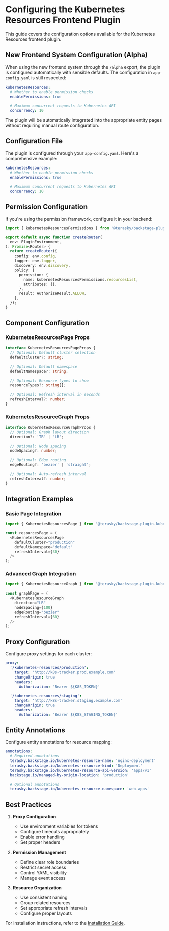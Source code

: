# Configuring the Kubernetes Resources Frontend Plugin

This guide covers the configuration options available for the Kubernetes Resources frontend plugin.

## New Frontend System Configuration (Alpha)

When using the new frontend system through the `/alpha` export, the plugin is configured automatically with sensible defaults. The configuration in `app-config.yaml` is still respected:

```yaml
kubernetesResources:
  # Whether to enable permission checks
  enablePermissions: true
  
  # Maximum concurrent requests to Kubernetes API
  concurrency: 10
```

The plugin will be automatically integrated into the appropriate entity pages without requiring manual route configuration.

## Configuration File

The plugin is configured through your `app-config.yaml`. Here's a comprehensive example:

```yaml
kubernetesResources:
  # Whether to enable permission checks
  enablePermissions: true
  
  # Maximum concurrent requests to Kubernetes API
  concurrency: 10
```

## Permission Configuration

If you're using the permission framework, configure it in your backend:

```typescript
import { kubernetesResourcesPermissions } from '@terasky/backstage-plugin-kubernetes-resources-common';

export default async function createRouter(
  env: PluginEnvironment,
): Promise<Router> {
  return createRouter({
    config: env.config,
    logger: env.logger,
    discovery: env.discovery,
    policy: {
      permission: {
        name: kubernetesResourcesPermissions.resourcesList,
        attributes: {},
      },
      result: AuthorizeResult.ALLOW,
    },
  });
}
```

## Component Configuration

### KubernetesResourcesPage Props

```typescript
interface KubernetesResourcesPageProps {
  // Optional: Default cluster selection
  defaultCluster?: string;
  
  // Optional: Default namespace
  defaultNamespace?: string;
  
  // Optional: Resource types to show
  resourceTypes?: string[];
  
  // Optional: Refresh interval in seconds
  refreshInterval?: number;
}
```

### KubernetesResourceGraph Props

```typescript
interface KubernetesResourceGraphProps {
  // Optional: Graph layout direction
  direction?: 'TB' | 'LR';
  
  // Optional: Node spacing
  nodeSpacing?: number;
  
  // Optional: Edge routing
  edgeRouting?: 'bezier' | 'straight';
  
  // Optional: Auto-refresh interval
  refreshInterval?: number;
}
```

## Integration Examples

### Basic Page Integration

```typescript
import { KubernetesResourcesPage } from '@terasky/backstage-plugin-kubernetes-resources-frontend';

const resourcesPage = (
  <KubernetesResourcesPage
    defaultCluster="production"
    defaultNamespace="default"
    refreshInterval={30}
  />
);
```

### Advanced Graph Integration

```typescript
import { KubernetesResourceGraph } from '@terasky/backstage-plugin-kubernetes-resources-frontend';

const graphPage = (
  <KubernetesResourceGraph
    direction="LR"
    nodeSpacing={100}
    edgeRouting="bezier"
    refreshInterval={60}
  />
);
```

## Proxy Configuration

Configure proxy settings for each cluster:

```yaml
proxy:
  '/kubernetes-resources/production':
    target: 'http://k8s-tracker.prod.example.com'
    changeOrigin: true
    headers:
      Authorization: 'Bearer ${K8S_TOKEN}'
      
  '/kubernetes-resources/staging':
    target: 'http://k8s-tracker.staging.example.com'
    changeOrigin: true
    headers:
      Authorization: 'Bearer ${K8S_STAGING_TOKEN}'
```

## Entity Annotations

Configure entity annotations for resource mapping:

```yaml
annotations:
  # Required annotations
  terasky.backstage.io/kubernetes-resource-name: 'nginx-deployment'
  terasky.backstage.io/kubernetes-resource-kind: 'Deployment'
  terasky.backstage.io/kubernetes-resource-api-version: 'apps/v1'
  backstage.io/managed-by-origin-location: 'production'
  
  # Optional annotations
  terasky.backstage.io/kubernetes-resource-namespace: 'web-apps'
```

## Best Practices

1. **Proxy Configuration**
    - Use environment variables for tokens
    - Configure timeouts appropriately
    - Enable error handling
    - Set proper headers

2. **Permission Management**
    - Define clear role boundaries
    - Restrict secret access
    - Control YAML visibility
    - Manage event access

3. **Resource Organization**
    - Use consistent naming
    - Group related resources
    - Set appropriate refresh intervals
    - Configure proper layouts

For installation instructions, refer to the [Installation Guide](./install.md). 